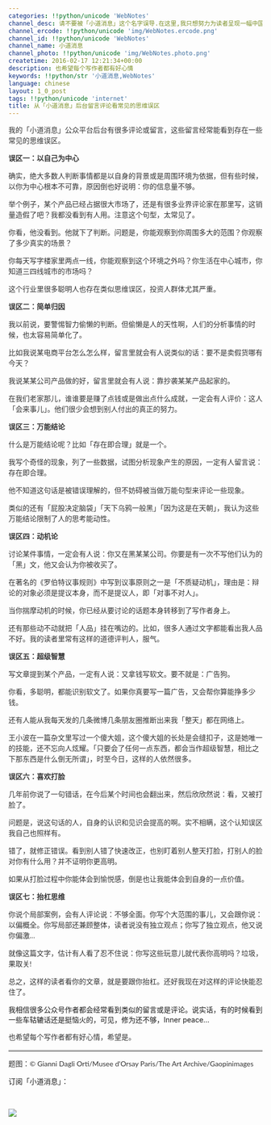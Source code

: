 ```yaml
---
categories: !!python/unicode 'WebNotes'
channel_desc: 请不要被「小道消息」这个名字误导.在这里,我只想努力为读者呈现一幅中国互联网的清明上河图.
channel_ercode: !!python/unicode 'img/WebNotes.ercode.png'
channel_id: !!python/unicode 'WebNotes'
channel_name: 小道消息
channel_photo: !!python/unicode 'img/WebNotes.photo.png'
createtime: 2016-02-17 12:21:34+00:00
description: 也希望每个写作者都有好心情
keywords: !!python/str '小道消息,WebNotes'
language: chinese
layout: 1_0_post
tags: !!python/unicode 'internet'
title: 从「小道消息」后台留言评论看常见的思维误区
---
```

<div class="rich_media_content" id="js_content">
<p style="font-family: Lato, Helvetica, Arial, freesans, clean, sans-serif; border: 0px; margin-top: 1em; margin-bottom: 1em; outline: 0px; line-height: 1.5em; color: rgb(51, 51, 51); white-space: normal;">
         我的「小道消息」公众平台后台有很多评论或留言，这些留言经常能看到存在一些常见的思维误区。
        </p>
<p style="font-family: Lato, Helvetica, Arial, freesans, clean, sans-serif; border: 0px; margin-top: 1em; margin-bottom: 1em; outline: 0px; line-height: 1.5em; color: rgb(51, 51, 51); white-space: normal;">
<strong>
          误区一：以自己为中心
         </strong>
</p>
<p style="font-family: Lato, Helvetica, Arial, freesans, clean, sans-serif; border: 0px; margin-top: 1em; margin-bottom: 1em; outline: 0px; line-height: 1.5em; color: rgb(51, 51, 51); white-space: normal;">
         确实，绝大多数人判断事情都是以自身的背景或是周围环境为依据，但有些时候，以你为中心根本不可靠，原因倒也好说明：你的信息量不够。
        </p>
<p style="font-family: Lato, Helvetica, Arial, freesans, clean, sans-serif; border: 0px; margin-top: 1em; margin-bottom: 1em; outline: 0px; line-height: 1.5em; color: rgb(51, 51, 51); white-space: normal;">
         举个例子，某个产品已经占据很大市场了，还是有很多业界评论家在那里写，这销量造假了吧？我都没看到有人用。注意这个句型，太常见了。
        </p>
<p style="font-family: Lato, Helvetica, Arial, freesans, clean, sans-serif; border: 0px; margin-top: 1em; margin-bottom: 1em; outline: 0px; line-height: 1.5em; color: rgb(51, 51, 51); white-space: normal;">
         你看，他没看到。他就下了判断。问题是，你能观察到你周围多大的范围？你观察了多少真实的场景？
        </p>
<p style="font-family: Lato, Helvetica, Arial, freesans, clean, sans-serif; border: 0px; margin-top: 1em; margin-bottom: 1em; outline: 0px; line-height: 1.5em; color: rgb(51, 51, 51); white-space: normal;">
         你每天写字楼家里两点一线，你能观察到这个环境之外吗？你生活在中心城市，你知道三四线城市的市场吗？
        </p>
<p style="font-family: Lato, Helvetica, Arial, freesans, clean, sans-serif; border: 0px; margin-top: 1em; margin-bottom: 1em; outline: 0px; line-height: 1.5em; color: rgb(51, 51, 51); white-space: normal;">
         这个行业里很多聪明人也存在类似思维误区，投资人群体尤其严重。
        </p>
<p style="font-family: Lato, Helvetica, Arial, freesans, clean, sans-serif; border: 0px; margin-top: 1em; margin-bottom: 1em; outline: 0px; line-height: 1.5em; color: rgb(51, 51, 51); white-space: normal;">
<strong>
          误区二：简单归因
         </strong>
</p>
<p style="font-family: Lato, Helvetica, Arial, freesans, clean, sans-serif; border: 0px; margin-top: 1em; margin-bottom: 1em; outline: 0px; line-height: 1.5em; color: rgb(51, 51, 51); white-space: normal;">
         我以前说，要警惕智力偷懒的判断。但偷懒是人的天性啊，人们的分析事情的时候，也太容易简单化了。
        </p>
<p style="font-family: Lato, Helvetica, Arial, freesans, clean, sans-serif; border: 0px; margin-top: 1em; margin-bottom: 1em; outline: 0px; line-height: 1.5em; color: rgb(51, 51, 51); white-space: normal;">
         比如我说某电商平台怎么怎么样，留言里就会有人说类似的话：要不是卖假货哪有今天？
        </p>
<p style="font-family: Lato, Helvetica, Arial, freesans, clean, sans-serif; border: 0px; margin-top: 1em; margin-bottom: 1em; outline: 0px; line-height: 1.5em; color: rgb(51, 51, 51); white-space: normal;">
         我说某某公司产品做的好，留言里就会有人说：靠抄袭某某产品起家的。
        </p>
<p style="font-family: Lato, Helvetica, Arial, freesans, clean, sans-serif; border: 0px; margin-top: 1em; margin-bottom: 1em; outline: 0px; line-height: 1.5em; color: rgb(51, 51, 51); white-space: normal;">
         在我们老家那儿，谁谁要是赚了点钱或是做出点什么成就，一定会有人评价：这人「会来事儿」。他们很少会想到别人付出的真正的努力。
        </p>
<p style="font-family: Lato, Helvetica, Arial, freesans, clean, sans-serif; border: 0px; margin-top: 1em; margin-bottom: 1em; outline: 0px; line-height: 1.5em; color: rgb(51, 51, 51); white-space: normal;">
<strong>
          误区三：万能结论
         </strong>
</p>
<p style="font-family: Lato, Helvetica, Arial, freesans, clean, sans-serif; border: 0px; margin-top: 1em; margin-bottom: 1em; outline: 0px; line-height: 1.5em; color: rgb(51, 51, 51); white-space: normal;">
         什么是万能结论呢？比如「存在即合理」就是一个。
        </p>
<p style="font-family: Lato, Helvetica, Arial, freesans, clean, sans-serif; border: 0px; margin-top: 1em; margin-bottom: 1em; outline: 0px; line-height: 1.5em; color: rgb(51, 51, 51); white-space: normal;">
         我写个奇怪的现象，列了一些数据，试图分析现象产生的原因，一定有人留言说：存在即合理。
        </p>
<p style="font-family: Lato, Helvetica, Arial, freesans, clean, sans-serif; border: 0px; margin-top: 1em; margin-bottom: 1em; outline: 0px; line-height: 1.5em; color: rgb(51, 51, 51); white-space: normal;">
         他不知道这句话是被错误理解的，但不妨碍被当做万能句型来评论一些现象。
        </p>
<p style="font-family: Lato, Helvetica, Arial, freesans, clean, sans-serif; border: 0px; margin-top: 1em; margin-bottom: 1em; outline: 0px; line-height: 1.5em; color: rgb(51, 51, 51); white-space: normal;">
         类似的还有「屁股决定脑袋」「天下乌鸦一般黑」「因为这是在天朝」，我认为这些万能结论限制了人的思考能动性。
        </p>
<p style="font-family: Lato, Helvetica, Arial, freesans, clean, sans-serif; border: 0px; margin-top: 1em; margin-bottom: 1em; outline: 0px; line-height: 1.5em; color: rgb(51, 51, 51); white-space: normal;">
<strong>
          误区四：动机论
         </strong>
</p>
<p style="font-family: Lato, Helvetica, Arial, freesans, clean, sans-serif; border: 0px; margin-top: 1em; margin-bottom: 1em; outline: 0px; line-height: 1.5em; color: rgb(51, 51, 51); white-space: normal;">
         讨论某件事情，一定会有人说：你又在黑某某公司。你要是有一次不写他们认为的「黑」文，他又会认为你被收买了。
        </p>
<p style="font-family: Lato, Helvetica, Arial, freesans, clean, sans-serif; border: 0px; margin-top: 1em; margin-bottom: 1em; outline: 0px; line-height: 1.5em; color: rgb(51, 51, 51); white-space: normal;">
         在著名的《罗伯特议事规则》中写到议事原则之一是「不质疑动机」，理由是：辩论的对象必须是提议本身，而不是提议人，即「对事不对人」。
        </p>
<p style="font-family: Lato, Helvetica, Arial, freesans, clean, sans-serif; border: 0px; margin-top: 1em; margin-bottom: 1em; outline: 0px; line-height: 1.5em; color: rgb(51, 51, 51); white-space: normal;">
         当你揣摩动机的时候，你已经从要讨论的话题本身转移到了写作者身上。
        </p>
<p style="font-family: Lato, Helvetica, Arial, freesans, clean, sans-serif; border: 0px; margin-top: 1em; margin-bottom: 1em; outline: 0px; line-height: 1.5em; color: rgb(51, 51, 51); white-space: normal;">
         还有那些动不动就把「人品」挂在嘴边的。比如，很多人通过文字都能看出我人品不好。我的读者里常有这样的道德评判人，服气。
        </p>
<p style="font-family: Lato, Helvetica, Arial, freesans, clean, sans-serif; border: 0px; margin-top: 1em; margin-bottom: 1em; outline: 0px; line-height: 1.5em; color: rgb(51, 51, 51); white-space: normal;">
<strong>
          误区五：超级智慧
         </strong>
</p>
<p style="font-family: Lato, Helvetica, Arial, freesans, clean, sans-serif; border: 0px; margin-top: 1em; margin-bottom: 1em; outline: 0px; line-height: 1.5em; color: rgb(51, 51, 51); white-space: normal;">
         写文章提到某个产品，一定有人说：又拿钱写软文。要不就是：广告狗。
        </p>
<p style="font-family: Lato, Helvetica, Arial, freesans, clean, sans-serif; border: 0px; margin-top: 1em; margin-bottom: 1em; outline: 0px; line-height: 1.5em; color: rgb(51, 51, 51); white-space: normal;">
         你看，多聪明，都能识别软文了。如果你真要写一篇广告，又会帮你算能挣多少钱。
         <br/>
</p>
<p style="font-family: Lato, Helvetica, Arial, freesans, clean, sans-serif; border: 0px; margin-top: 1em; margin-bottom: 1em; outline: 0px; line-height: 1.5em; color: rgb(51, 51, 51); white-space: normal;">
         还有人能从我每天发的几条微博几条朋友圈推断出来我「整天」都在网络上。
        </p>
<p style="font-family: Lato, Helvetica, Arial, freesans, clean, sans-serif; border: 0px; margin-top: 1em; margin-bottom: 1em; outline: 0px; line-height: 1.5em; color: rgb(51, 51, 51); white-space: normal;">
         王小波在一篇杂文里写过一个傻大姐，这个傻大姐的长处是会缝扣子，这是她唯一的技能，还不忘向人炫耀。「只要会了任何一点东西，都会当作超级智慧，相比之下那东西是什么倒无所谓」，时至今日，这样的人依然很多。
        </p>
<p style="font-family: Lato, Helvetica, Arial, freesans, clean, sans-serif; border: 0px; margin-top: 1em; margin-bottom: 1em; outline: 0px; line-height: 1.5em; color: rgb(51, 51, 51); white-space: normal;">
<strong>
          误区六：喜欢打脸
         </strong>
</p>
<p style="font-family: Lato, Helvetica, Arial, freesans, clean, sans-serif; border: 0px; margin-top: 1em; margin-bottom: 1em; outline: 0px; line-height: 1.5em; color: rgb(51, 51, 51); white-space: normal;">
         几年前你说了一句错话，在今后某个时间也会翻出来，然后欣欣然说：看，又被打脸了。
        </p>
<p style="font-family: Lato, Helvetica, Arial, freesans, clean, sans-serif; border: 0px; margin-top: 1em; margin-bottom: 1em; outline: 0px; line-height: 1.5em; color: rgb(51, 51, 51); white-space: normal;">
         问题是，说这句话的人，自身的认识和见识会提高的啊。实不相瞒，这个认知误区我自己也照样有。
        </p>
<p style="font-family: Lato, Helvetica, Arial, freesans, clean, sans-serif; border: 0px; margin-top: 1em; margin-bottom: 1em; outline: 0px; line-height: 1.5em; color: rgb(51, 51, 51); white-space: normal;">
         错了，就修正错误。看到别人错了快速改正，也别盯着别人整天打脸，打别人的脸对你有什么用？并不证明你更高明。
        </p>
<p style="font-family: Lato, Helvetica, Arial, freesans, clean, sans-serif; border: 0px; margin-top: 1em; margin-bottom: 1em; outline: 0px; line-height: 1.5em; color: rgb(51, 51, 51); white-space: normal;">
         如果从打脸过程中你能体会到愉悦感，倒是也让我能体会到自身的一点价值。
        </p>
<p style="font-family: Lato, Helvetica, Arial, freesans, clean, sans-serif; border: 0px; margin-top: 1em; margin-bottom: 1em; outline: 0px; line-height: 1.5em; color: rgb(51, 51, 51); white-space: normal;">
<strong>
          误区七：抬杠思维
         </strong>
</p>
<p style="font-family: Lato, Helvetica, Arial, freesans, clean, sans-serif; border: 0px; margin-top: 1em; margin-bottom: 1em; outline: 0px; line-height: 1.5em; color: rgb(51, 51, 51); white-space: normal;">
         你说个局部案例，会有人评论说：不够全面。你写个大范围的事儿，又会跟你说：以偏概全。你写局部还兼顾整体，读者说没有独立观点；你写了独立观点，他又说你偏激…
        </p>
<p style="font-family: Lato, Helvetica, Arial, freesans, clean, sans-serif; border: 0px; margin-top: 1em; margin-bottom: 1em; outline: 0px; line-height: 1.5em; color: rgb(51, 51, 51); white-space: normal;">
         就像这篇文字，估计有人看了忍不住说：你写这些玩意儿就代表你高明吗？垃圾，果取关!
        </p>
<p style="font-family: Lato, Helvetica, Arial, freesans, clean, sans-serif; border: 0px; margin-top: 1em; margin-bottom: 1em; outline: 0px; line-height: 1.5em; color: rgb(51, 51, 51); white-space: normal;">
         总之，这样的读者看你的文章，就是要跟你抬杠。还好我现在对这样的评论快能忍住了。
        </p>
<p>
         我相信很多公众号作者都会经常看到类似的留言或是评论。说实话，有的时候看到一些车轱辘话还是挺恼火的，可见，修为还不够，Inner peace…
        </p>
<p style="font-family: Lato, Helvetica, Arial, freesans, clean, sans-serif; border: 0px; margin-top: 1em; margin-bottom: 1em; outline: 0px; line-height: 1.5em; color: rgb(51, 51, 51); white-space: normal;">
         也希望每个写作者都有好心情，希望是。
        </p>
<hr style="font-family: Lato, Helvetica, Arial, freesans, clean, sans-serif; border-right-width: 0px; border-bottom-width: 0px; border-left-width: 0px; border-top-style: solid; border-top-color: rgb(234, 234, 234); height: 1px; margin-top: 1em; margin-bottom: 1em; color: rgb(51, 51, 51); white-space: normal;"/>
<p style="font-family: Lato, Helvetica, Arial, freesans, clean, sans-serif; border: 0px; margin-top: 1em; margin-bottom: 1em; outline: 0px; line-height: 1.5em; color: rgb(51, 51, 51); white-space: normal;">
         题图：© Gianni Dagli Orti/Musee d'Orsay Paris/The Art Archive/Gaopinimages
        </p>
<p>
         订阅「小道消息」：
        </p>
<p>
<br/>
</p>
<p>
<img data-ratio="1" data-s="300,640" data-src="" data-type="jpeg" data-w="430" src="{{ '/img/ow5rEn8QGlEiciaAtlKeSpiaEL0T18gMw62flqDpOXwX3ZaW181hicyrNYeB55Rr0tEYhkEKzww1fEBoFDD81Siabuw.jpeg' | prepend: site.img | replace: '//','/' }}"/>
<br/>
</p>
</div>